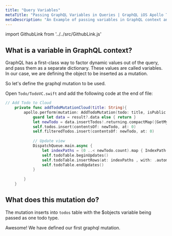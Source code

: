 ```yaml
---
title: "Query Variables"
metaTitle: "Passing GraphQL Variables in Queries | GraphQL iOS Apollo Tutorial"
metaDescription: "An Example of passing variables in GraphQL context and usage of Apollo GraphQL Mutation variables in iOS app."
---
```


import GithubLink from '../../src/GithubLink.js'

What is a variable in GraphQL context?
-------------------------------------
GraphQL has a first-class way to factor dynamic values out of the query, and pass them as a separate dictionary. These values are called variables. In our case, we are defining the object to be inserted as a mutation.

So let's define the graphql mutation to be used.

Open `Todo/TodoVC.swift` and add the following code at the end of file:

<GithubLink link="https://github.com/hasura/learn-graphql/blob/master/tutorials/mobile/ios-apollo/app-final/Todo/Todovc.swift" text="Todo/Todovc.swift" />

```swift
// Add Todo to Cloud
    private func addTodoMutationCloud(title: String){
        apollo.perform(mutation: AddTodoMutation(todo: title, isPublic: false)) { (result, error) in
            guard let data = result?.data else { return }
            let newTodo = data.insertTodos!.returning.compactMap({GetMyTodosQuery.Data.Todo(id: $0.id, title: $0.title, createdAt: $0.createdAt, isCompleted: $0.isCompleted)})
            self.todos.insert(contentsOf: newTodo, at: 0)
            self.filteredTodos.insert(contentsOf: newTodo, at: 0)
            
            // Update view
            DispatchQueue.main.async {
                let indexPaths = (0 ..< newTodo.count).map { IndexPath(row: $0, section: 0) }
                self.todoTable.beginUpdates()
                self.todoTable.insertRows(at: indexPaths , with: .automatic)
                self.todoTable.endUpdates()
            }
            
        }
    }
```

What does this mutation do?
---------------------------
The mutation inserts into `todos` table with the $objects variable being passed as one todo type.

Awesome! We have defined our first graphql mutation.